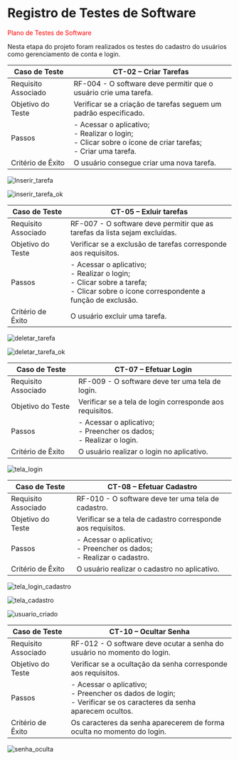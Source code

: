 # Registro de Testes de Software

<span style="color:red"> Plano de Testes de Software</a></span>

Nesta etapa do projeto foram realizados os testes do cadastro do usuários como gerenciamento de conta e login. 

| **Caso de Teste** 	| **CT-02 – Criar Tarefas** 	|
|-------	|---	|
|	Requisito Associado 	| RF-004 - O software deve permitir que o usuário crie uma tarefa.|
| Objetivo do Teste 	| Verificar se a criação de tarefas seguem um padrão especificado. |
| Passos 	| - Acessar o aplicativo; <br> - Realizar o login; <br> - Clicar sobre o ícone de criar tarefas; <br> - Criar uma tarefa. |
|Critério de Êxito | O usuário consegue criar uma nova tarefa. |

![Inserir_tarefa](https://user-images.githubusercontent.com/101607336/236715725-bd76cf16-af24-422d-aba0-9834b48f78ce.png)

![inserir_tarefa_ok](https://user-images.githubusercontent.com/101607336/236715833-c26f945b-2fdf-47cb-a05b-715048feb715.png)


| **Caso de Teste** 	| **CT-05 – Exluir tarefas** 	|
|-------	|---	|
|	Requisito Associado 	| RF-007 - O software deve permitir que as tarefas da lista sejam excluídas.|
| Objetivo do Teste 	| Verificar se a exclusão de tarefas corresponde aos requisitos. |
| Passos 	| - Acessar o aplicativo; <br> - Realizar o login; <br> - Clicar sobre a tarefa; <br> - Clicar sobre o ícone correspondente a função de exclusão.|
|Critério de Êxito | O usuário excluir uma tarefa. |

![deletar_tarefa](https://user-images.githubusercontent.com/101607336/236715918-cc14983e-8afa-4307-9ca3-9205034e0154.png)

![deletar_tarefa_ok](https://user-images.githubusercontent.com/101607336/236716016-24fa5125-7835-437e-90c7-379b73f18bd3.png)


| **Caso de Teste** 	| **CT-07 – Efetuar Login** 	|
|-------	|---	|
|	Requisito Associado 	| RF-009 - O software deve ter uma tela de login.|
| Objetivo do Teste 	| Verificar se a tela de login corresponde aos requisitos. |
| Passos 	| - Acessar o aplicativo; <br> - Preencher os dados; <br> - Realizar o login.|
|Critério de Êxito | O usuário realizar o login no aplicativo. |

![tela_login](https://user-images.githubusercontent.com/101607336/236716167-505c8a7a-8942-44dd-9cc1-407d38da9335.png)


| **Caso de Teste** 	| **CT-08 – Efetuar Cadastro** 	|
|-------	|---	|
|	Requisito Associado 	| RF-010 - O software deve ter uma tela de cadastro.|
| Objetivo do Teste 	| Verificar se a tela de cadastro corresponde aos requisitos. |
| Passos 	| - Acessar o aplicativo; <br> - Preencher os dados; <br> - Realizar o cadastro.|
|Critério de Êxito | O usuário realizar o cadastro no aplicativo. |

![tela_login_cadastro](https://user-images.githubusercontent.com/101607336/236716366-b1c71b98-85a4-48a4-8aa7-17f42f7a35b7.png)

![tela_cadastro](https://user-images.githubusercontent.com/101607336/236716346-ba2c4f34-908f-480a-ae2e-2935cce0c2e8.png)

![usuario_criado](https://user-images.githubusercontent.com/101607336/236716438-4dc9351f-6ea5-4560-9c86-b21968921a47.png)


| **Caso de Teste** 	| **CT-10 – Ocultar Senha** 	|
|-------	|---	|
|	Requisito Associado 	| RF-012 - O software deve ocutar a senha do usuário no momento do login.|
| Objetivo do Teste 	| Verificar se a ocultação da senha corresponde aos requisitos. |
| Passos 	| - Acessar o aplicativo; <br> - Preencher os dados de login; <br> - Verificar se os caracteres da senha aparecem ocultos.|
|Critério de Êxito | Os caracteres da senha aparecerem de forma oculta no momento do login. |

![senha_oculta](https://user-images.githubusercontent.com/101607336/236716483-924a2f96-4254-4521-83a0-8b06dce9e8d0.png)



